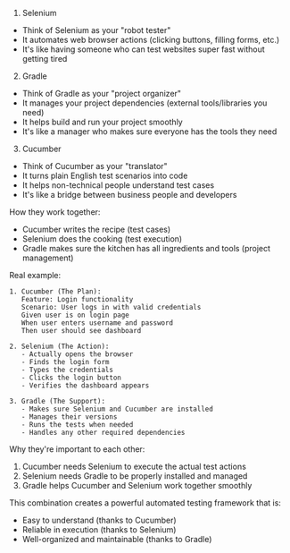 
1. Selenium
- Think of Selenium as your "robot tester"
- It automates web browser actions (clicking buttons, filling forms, etc.)
- It's like having someone who can test websites super fast without getting tired

2. Gradle
- Think of Gradle as your "project organizer"
- It manages your project dependencies (external tools/libraries you need)
- It helps build and run your project smoothly
- It's like a manager who makes sure everyone has the tools they need

3. Cucumber
- Think of Cucumber as your "translator"
- It turns plain English test scenarios into code
- It helps non-technical people understand test cases
- It's like a bridge between business people and developers

How they work together:
- Cucumber writes the recipe (test cases)
- Selenium does the cooking (test execution)
- Gradle makes sure the kitchen has all ingredients and tools (project management)

Real example:
```
1. Cucumber (The Plan):
   Feature: Login functionality
   Scenario: User logs in with valid credentials
   Given user is on login page
   When user enters username and password
   Then user should see dashboard

2. Selenium (The Action):
   - Actually opens the browser
   - Finds the login form
   - Types the credentials
   - Clicks the login button
   - Verifies the dashboard appears

3. Gradle (The Support):
   - Makes sure Selenium and Cucumber are installed
   - Manages their versions
   - Runs the tests when needed
   - Handles any other required dependencies
```

Why they're important to each other:
1. Cucumber needs Selenium to execute the actual test actions
2. Selenium needs Gradle to be properly installed and managed
3. Gradle helps Cucumber and Selenium work together smoothly

This combination creates a powerful automated testing framework that is:
- Easy to understand (thanks to Cucumber)
- Reliable in execution (thanks to Selenium)
- Well-organized and maintainable (thanks to Gradle)
